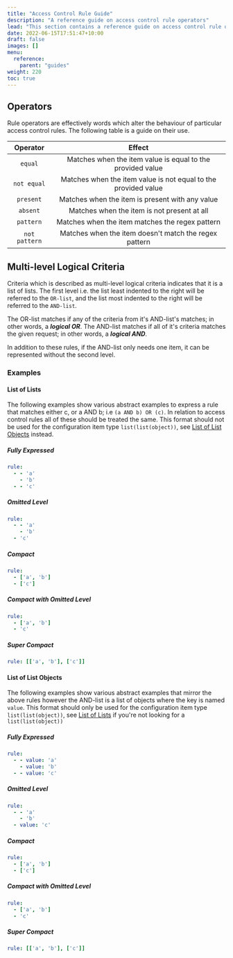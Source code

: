 ```yaml
---
title: "Access Control Rule Guide"
description: "A reference guide on access control rule operators"
lead: "This section contains a reference guide on access control rule operators."
date: 2022-06-15T17:51:47+10:00
draft: false
images: []
menu:
  reference:
    parent: "guides"
weight: 220
toc: true
---
```


## Operators

Rule operators are effectively words which alter the behaviour of particular access control rules. The following table
is a guide on their use.

|   Operator    |                             Effect                             |
|:-------------:|:--------------------------------------------------------------:|
|    `equal`    |   Matches when the item value is equal to the provided value   |
|  `not equal`  | Matches when the item value is not equal to the provided value |
|   `present`   |        Matches when the item is present with any value         |
|   `absent`    |          Matches when the item is not present at all           |
|   `pattern`   |        Matches when the item matches the regex pattern         |
| `not pattern` |     Matches when the item doesn't match the regex pattern      |


## Multi-level Logical Criteria

Criteria which is described as multi-level logical criteria indicates that it is a list of lists. The first level i.e.
the list least indented to the right will be referred to the `OR-list`, and the list most indented to the right will be
referred to the `AND-list`.

The OR-list matches if any of the criteria from it's AND-list's matches; in other words, a *__logical OR__*. The
AND-list matches if all of it's criteria matches the given request; in other words, a *__logical AND__*.

In addition to these rules, if the AND-list only needs one item, it can be represented without the second level.

### Examples

#### List of Lists

The following examples show various abstract examples to express a rule that matches either c, or a AND b;
i.e `(a AND b) OR (c)`. In relation to access control rules all of these should be treated the same. This format should
not be used for the configuration item type `list(list(object))`, see [List of List Objects](#list-of-list-objects)
instead.

##### Fully Expressed

```yaml
rule:
  - - 'a'
    - 'b'
  - - 'c'
```

##### Omitted Level

```yaml
rule:
  - - 'a'
    - 'b'
  - 'c'
```

##### Compact

```yaml
rule:
  - ['a', 'b']
  - ['c']
```

##### Compact with Omitted Level

```yaml
rule:
  - ['a', 'b']
  - 'c'
```

##### Super Compact

```yaml
rule: [['a', 'b'], ['c']]
```

#### List of List Objects

The following examples show various abstract examples that mirror the above rules however the AND-list is a list of
objects where the key is named `value`. This format should only be used for the configuration item type
`list(list(object))`, see [List of Lists](#list-of-lists) if you're not looking for a `list(list(object))`

##### Fully Expressed

```yaml
rule:
  - - value: 'a'
    - value: 'b'
  - - value: 'c'
```

##### Omitted Level

```yaml
rule:
  - - 'a'
    - 'b'
  - value: 'c'
```

##### Compact

```yaml
rule:
  - ['a', 'b']
  - ['c']
```

##### Compact with Omitted Level

```yaml
rule:
  - ['a', 'b']
  - 'c'
```

##### Super Compact

```yaml
rule: [['a', 'b'], ['c']]
```
